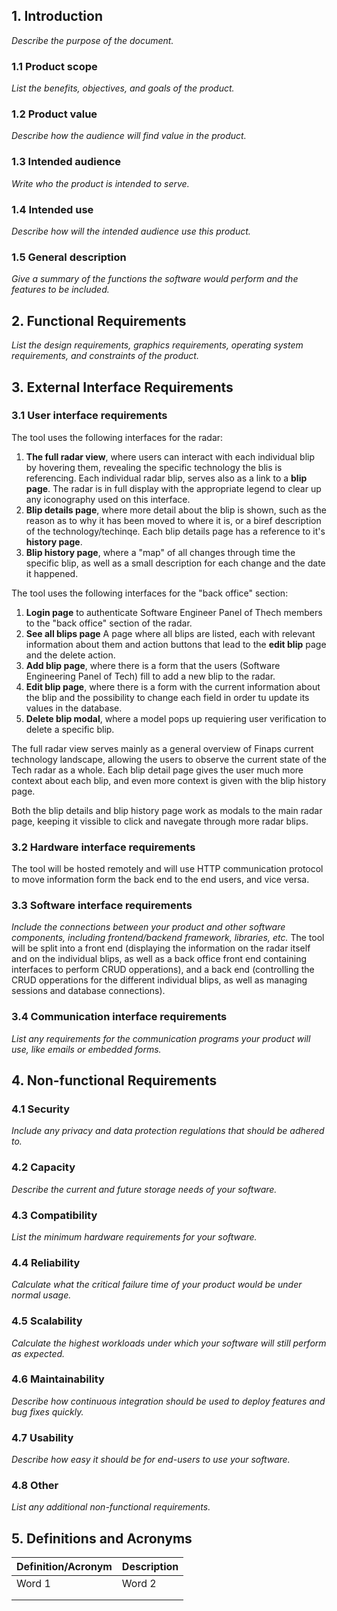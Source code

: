 ## 1. Introduction

_Describe the purpose of the document._

### 1.1 Product scope

_List the benefits, objectives, and goals of the product._

### 1.2 Product value

_Describe how the audience will find value in the product._

### 1.3 Intended audience

_Write who the product is intended to serve._

### 1.4 Intended use

_Describe how will the intended audience use this product._

### 1.5 General description

_Give a summary of the functions the software would perform and the features to be included._

## 2. Functional Requirements

_List the design requirements, graphics requirements, operating system requirements, and constraints of the product._

## 3. External Interface Requirements

### 3.1 User interface requirements

The tool uses the following interfaces for the radar:
1. **The full radar view**, where users can interact with each individual blip by hovering them, revealing the specific technology the blis is referencing. Each individual radar blip, serves also as a link to a **blip page**. The radar is in full display with the appropriate legend to clear up any iconography used on this interface.
2. **Blip details page**, where more detail about the blip is shown, such as the reason as to why it has been moved to where it is, or a biref description of the technology/techinqe. Each blip details page has a reference to it's **history page**. 
3. **Blip history page**, where a "map" of all changes through time the specific blip, as well as a small description for each change and the date it happened.

The tool uses the following interfaces for the "back office" section: 
1. **Login page** to authenticate Software Engineer Panel of Thech members to the "back office" section of the radar.
2. **See all blips page** A page where all blips are listed, each with relevant information about them and action buttons that lead to the **edit blip** page and the delete action.
3. **Add blip page**, where there is a form that the users (Software Engineering Panel of Tech) fill to add a new blip to the radar.
4. **Edit blip page**, where there is a form with the current information about the blip and the possibility to change each field in order tu update its values in the database.
5. **Delete blip modal**, where a model pops up requiering user verification to delete a specific blip.



The full radar view serves mainly as a general overview of Finaps current technology landscape, allowing the users to observe the current state of the Tech radar as a whole. Each blip detail page gives the user much more context about each blip, and even more context is given with the blip history page.

Both the blip details and blip history page work as modals to the main radar page, keeping it vissible to click and navegate through more radar blips.

### 3.2 Hardware interface requirements

The tool will be hosted remotely and will use HTTP communication protocol to move information form the back end to the end users, and vice versa.

### 3.3 Software interface requirements

_Include the connections between your product and other software components, including frontend/backend framework, libraries, etc._
The tool will be split into a front end (displaying the information on the radar itself and on the individual blips, as well as a back office front end containing interfaces to perform CRUD opperations), and a back end (controlling the CRUD opperations for the different individual blips, as well as managing sessions and database connections).

### 3.4 Communication interface requirements

_List any requirements for the communication programs your product will use, like emails or embedded forms._

## 4. Non-functional Requirements

### 4.1 Security

_Include any privacy and data protection regulations that should be adhered to._

### 4.2 Capacity

_Describe the current and future storage needs of your software._

### 4.3 Compatibility

_List the minimum hardware requirements for your software._

### 4.4 Reliability

_Calculate what the critical failure time of your product would be under normal usage._

### 4.5 Scalability

_Calculate the highest workloads under which your software will still perform as expected._

### 4.6 Maintainability

_Describe how continuous integration should be used to deploy features and bug fixes quickly._

### 4.7 Usability

_Describe how easy it should be for end-users to use your software._

### 4.8 Other

_List any additional non-functional requirements._

## 5. Definitions and Acronyms

| Definition/Acronym | Description |
| ------------------ | ----------- |
| Word 1             | Word 2      |
|                    |             |
|                    |             |
